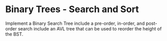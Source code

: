 # Binary Trees - Search and Sort

Implement a Binary Search Tree include a pre-order, in-order, and post-order search include an AVL tree that can be used to reorder the height of the BST. 